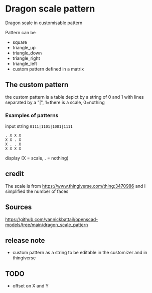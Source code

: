 # Dragon scale pattern

Dragon scale in customisable pattern

Pattern can be
- square
- triangle_up
- triangle_down
- triangle_right
- triangle_left
- custom pattern defined in a matrix

## The custom pattern
the custom pattern is a table depict by a string of 0 and 1 with lines separated by a "|", 1=there is a scale, 0=nothing

### Examples of patterns

input string `0111|1101|1001|1111`
```
. X X X
X X . X
X . . X
X X X X
```
display (X = scale, . = nothing)

## credit

The scale is from https://www.thingiverse.com/thing:3470986 and I simplified the number of faces

## Sources

https://github.com/yannickbattail/openscad-models/tree/main/dragon_scale_pattern

## release note

- custom pattern as a string to be editable in the customizer and in thingiverse

## TODO

- offset on X and Y
